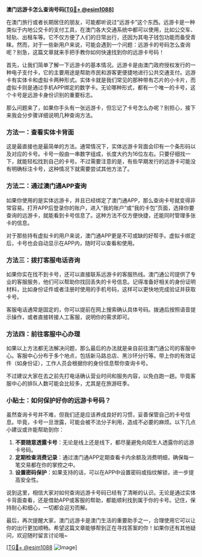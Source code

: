 **澳门远游卡怎么查询号码[[TG💪+ @esim1088](https://t.me/s/esim1088)]**

在澳门旅行或者长期居住的朋友，可能都听说过“远游卡”这个东西。远游卡是一种类似于内地公交卡的支付工具，在澳门各大交通系统中都可以使用，比如公交车、轻轨、出租车等。它不仅方便了人们的日常出行，还因为其电子钱包功能而备受青睐。然而，对于一些新用户来说，可能会遇到一个问题：远游卡的号码怎么查询呢？别急，这篇文章就来手把手教你如何快速找到你的远游卡号码！

首先，让我们简单了解一下远游卡的基本情况。远游卡是由澳门政府授权发行的一种电子支付卡，它的主要用途是帮助市民和游客更便捷地进行公共交通支付。远游卡有实体卡和虚拟卡两种形式。实体卡就是我们常见的那种带有芯片的小卡片，而虚拟卡则是通过手机APP绑定的数字卡。无论哪种形式，都有一个唯一的卡号，这个卡号是远游卡身份识别的重要标志。

那么问题来了，如果你手头有一张远游卡，但忘记了卡号怎么办呢？别担心，接下来我会分步骤详细说明几种查询方法。

### 方法一：查看实体卡背面

这是最直接也是最简单的方法。通常情况下，实体远游卡背面会印有一个条形码以及对应的卡号。卡号一般由一串数字组成，长度大约为16位左右。只要仔细找一下，就能轻松找到自己的卡号。不过需要注意的是，有些早期发行的远游卡可能没有明确标注卡号，这种情况下就需要尝试其他方法了。

### 方法二：通过澳门通APP查询

如果你使用的是实体远游卡，并且已经绑定了澳门通APP，那么查询卡号就变得非常容易。打开APP后登录你的账户，进入“我的账户”或“我的卡包”页面，选择你要查询的远游卡，就能看到卡号信息了。这种方法不仅方便快捷，还能同时管理多张卡的信息。

对于那些持有虚拟卡的用户来说，澳门通APP更是不可或缺的好帮手。虚拟卡绑定后，卡号也会自动显示在APP内，随时可以查看和使用。

### 方法三：拨打客服电话咨询

如果你实在找不到卡号，还可以直接联系远游卡的客服热线。澳门通公司提供了专业的客服服务，他们可以帮助你找回丢失的卡号信息。记得准备好相关的身份证明材料，比如身份证件或者注册时使用的手机号码，这样可以更快地完成验证并获取卡号。

客服电话通常是固定的，你可以提前在网上搜索确认具体号码。拨通后按照语音提示操作，或者直接转接人工客服，说明你的需求即可。

### 方法四：前往客服中心办理

如果以上方法都无法解决问题，那么最后的办法就是亲自前往澳门通公司的客服中心。客服中心分布于多个地点，包括新马路总店、黑沙环分行等。带上你的有效证件（如身份证），工作人员会根据你的身份信息帮你查询卡号。

不过建议大家在去之前先打电话确认营业时间和服务内容，以免白跑一趟。毕竟客服中心的排队人数可能会比较多，尤其是在旅游旺季。

### 小贴士：如何保护好你的远游卡号码？

虽然查询卡号并不难，但我们还是应该养成良好的习惯，妥善保管自己的卡号信息。毕竟，卡号一旦泄露，可能会被不法分子利用，造成不必要的麻烦。以下几点小建议或许能帮助到你：

1. **不要随意透露卡号**：无论是线上还是线下，都尽量避免向陌生人透露你的远游卡号码。
2. **定期检查消费记录**：通过澳门通APP定期查看卡内余额及消费明细，确保每一笔交易都在你的掌控之中。
3. **设置密码保护**：如果支持的话，可以在APP中设置密码或指纹解锁，进一步提高安全性。

说到这里，相信大家对如何查询远游卡号码已经有了清晰的认识。无论是通过实体卡背面查看，还是借助APP或客服的帮助，都能顺利找到属于你的卡号。记住，保持耐心和细心，一切都会迎刃而解。

最后，再次提醒大家，澳门远游卡是澳门生活的重要助手之一，合理使用它可以让你的出行更加顺畅。希望这篇文章能够帮到正在寻找答案的你！如果你还有其他疑问，欢迎随时留言讨论哦~

[[TG💪+ @esim1088](https://t.me/s/esim1088) ![Image](https://i.postimg.cc/4NQfJmqS/Snipaste-2025-05-13-00-14-12.png)]